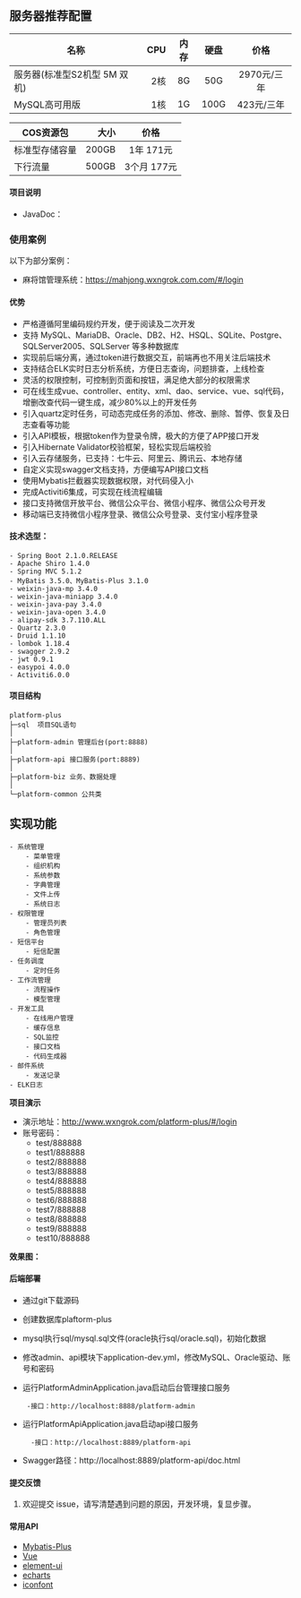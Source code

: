 ## 服务器推荐配置
| 名称        | CPU    |  内存  |  硬盘  |  价格  |
| --------    | -----:   | :----: | :----: | :----: |
| 服务器(标准型S2机型 5M 双机)       | 2核      |   8G    |   50G    |   2970元/三年    |
| MySQL高可用版| 1核      |   1G    |   100G    | 423元/三年    |

| COS资源包     | 大小     |  价格     |
| --------     | -----:   | :----:   |
| 标准型存储容量 |200GB	  |1年	171元|
| 下行流量      | 500GB	  |3个月	177元|


#### 项目说明
- JavaDoc：
 
### 使用案例
以下为部分案例：
- 麻将馆管理系统：https://mahjong.wxngrok.com.com/#/login

#### 优势
- 严格遵循阿里编码规约开发，便于阅读及二次开发
- 支持 MySQL、MariaDB、Oracle、DB2、H2、HSQL、SQLite、Postgre、SQLServer2005、SQLServer 等多种数据库
- 实现前后端分离，通过token进行数据交互，前端再也不用关注后端技术
- 支持结合ELK实时日志分析系统，方便日志查询，问题排查，上线检查
- 灵活的权限控制，可控制到页面和按钮，满足绝大部分的权限需求
- 可在线生成vue、controller、entity、xml、dao、service、vue、sql代码，增删改查代码一键生成，减少80%以上的开发任务
- 引入quartz定时任务，可动态完成任务的添加、修改、删除、暂停、恢复及日志查看等功能
- 引入API模板，根据token作为登录令牌，极大的方便了APP接口开发
- 引入Hibernate Validator校验框架，轻松实现后端校验
- 引入云存储服务，已支持：七牛云、阿里云、腾讯云、本地存储
- 自定义实现swagger文档支持，方便编写API接口文档
- 使用Mybatis拦截器实现数据权限，对代码侵入小
- 完成Activiti6集成，可实现在线流程编辑
- 接口支持微信开放平台、微信公众平台、微信小程序、微信公众号开发
- 移动端已支持微信小程序登录、微信公众号登录、支付宝小程序登录

#### 技术选型：
```
- Spring Boot 2.1.0.RELEASE
- Apache Shiro 1.4.0
- Spring MVC 5.1.2
- MyBatis 3.5.0、MyBatis-Plus 3.1.0
- weixin-java-mp 3.4.0
- weixin-java-miniapp 3.4.0
- weixin-java-pay 3.4.0
- weixin-java-open 3.4.0
- alipay-sdk 3.7.110.ALL
- Quartz 2.3.0
- Druid 1.1.10
- lombok 1.18.4
- swagger 2.9.2
- jwt 0.9.1
- easypoi 4.0.0
- Activiti6.0.0
```

#### 项目结构
```
platform-plus
├─sql  项目SQL语句
│
├─platform-admin 管理后台(port:8888)
│ 
├─platform-api 接口服务(port:8889)
│ 
├─platform-biz 业务、数据处理
│ 
└─platform-common 公共类

```


## 实现功能
```
- 系统管理
    - 菜单管理
    - 组织机构
    - 系统参数
    - 字典管理
    - 文件上传
    - 系统日志
- 权限管理
    - 管理员列表
    - 角色管理
- 短信平台
    - 短信配置
- 任务调度
    - 定时任务
- 工作流管理
    - 流程操作
    - 模型管理
- 开发工具
    - 在线用户管理
    - 缓存信息
    - SQL监控
    - 接口文档
    - 代码生成器
- 邮件系统
    - 发送记录
- ELK日志
```

**项目演示**
- 演示地址：http://www.wxngrok.com/platform-plus/#/login
- 账号密码：
  - test/888888
  - test1/888888
  - test2/888888
  - test3/888888
  - test4/888888
  - test5/888888
  - test6/888888
  - test7/888888
  - test8/888888
  - test9/888888
  - test10/888888


**效果图：**

#### 后端部署
- 通过git下载源码
- 创建数据库plaftorm-plus
- mysql执行sql/mysql.sql文件(oracle执行sql/oracle.sql)，初始化数据
- 修改admin、api模块下application-dev.yml，修改MySQL、Oracle驱动、账号和密码
- 运行PlatformAdminApplication.java启动后台管理接口服务
       
       -接口：http://localhost:8888/platform-admin
- 运行PlatformApiApplication.java启动api接口服务

        -接口：http://localhost:8889/platform-api
        
- Swagger路径：http://localhost:8889/platform-api/doc.html

#### 提交反馈
1. 欢迎提交 issue，请写清楚遇到问题的原因，开发环境，复显步骤。

#### 常用API
- [Mybatis-Plus](https://baomidou.gitee.io/mybatis-plus-doc/#/quick-start)
- [Vue](https://cn.vuejs.org/v2/api/)
- [element-ui](http://element-cn.eleme.io/#/zh-CN/component/installation)
- [echarts](https://www.echartsjs.com/api.html#echarts)
- [iconfont](https://www.iconfont.cn/search/index)
